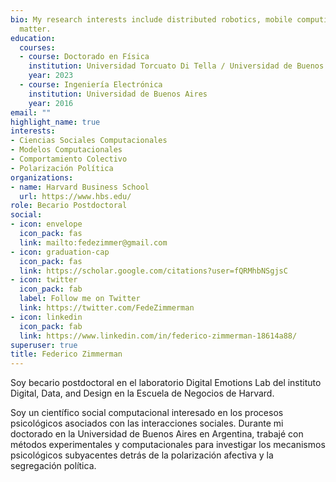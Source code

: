 ```yaml
---
bio: My research interests include distributed robotics, mobile computing and programmable
  matter.
education:
  courses:
  - course: Doctorado en Física
    institution: Universidad Torcuato Di Tella / Universidad de Buenos Aires
    year: 2023
  - course: Ingeniería Electrónica
    institution: Universidad de Buenos Aires
    year: 2016
email: ""
highlight_name: true
interests:
- Ciencias Sociales Computacionales
- Modelos Computacionales
- Comportamiento Colectivo
- Polarización Política
organizations:
- name: Harvard Business School
  url: https://www.hbs.edu/
role: Becario Postdoctoral
social:
- icon: envelope
  icon_pack: fas
  link: mailto:fedezimmer@gmail.com
- icon: graduation-cap
  icon_pack: fas
  link: https://scholar.google.com/citations?user=fQRMhbNSgjsC
- icon: twitter
  icon_pack: fab
  label: Follow me on Twitter
  link: https://twitter.com/FedeZimmerman
- icon: linkedin
  icon_pack: fab
  link: https://www.linkedin.com/in/federico-zimmerman-18614a88/
superuser: true
title: Federico Zimmerman
---
```


Soy becario postdoctoral en el laboratorio Digital Emotions Lab del instituto Digital, Data, and Design en la Escuela de Negocios de Harvard.

Soy un científico social computacional interesado en los procesos psicológicos asociados con las interacciones sociales. Durante mi doctorado en la Universidad de Buenos Aires en Argentina, trabajé con métodos experimentales y computacionales para investigar los mecanismos psicológicos subyacentes detrás de la polarización afectiva y la segregación política.